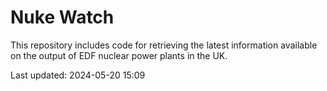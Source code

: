 # Nuke Watch

This repository includes code for retrieving the latest information available on the output of EDF nuclear power plants in the UK.

Last updated: 2024-05-20 15:09